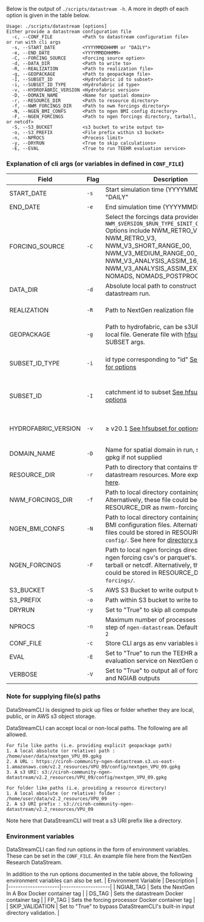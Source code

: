 Below is the output of `./scripts/datastream -h`. A more in depth of each option is given in the table below. 

```
Usage: ./scripts/datastream [options]
Either provide a datastream configuration file
  -c, --CONF_FILE           <Path to datastream configuration file> 
or run with cli args
  -s, --START_DATE          <YYYYMMDDHHMM or "DAILY"> 
  -e, --END_DATE            <YYYYMMDDHHMM> 
  -C, --FORCING_SOURCE      <Forcing source option> 
  -d, --DATA_DIR            <Path to write to> 
  -R, --REALIZATION         <Path to realization file> 
  -g, --GEOPACKAGE          <Path to geopackage file> 
  -I, --SUBSET_ID           <Hydrofabric id to subset>  
  -i, --SUBSET_ID_TYPE      <Hydrofabric id type>  
  -v, --HYDROFABRIC_VERSION <Hydrofabric version> 
  -D, --DOMAIN_NAME         <Name for spatial domain> 
  -r, --RESOURCE_DIR        <Path to resource directory> 
  -f, --NWM_FORCINGS_DIR    <Path to nwm forcings directory> 
  -N, --NGEN_BMI_CONFS      <Path to ngen BMI config directory> 
  -F, --NGEN_FORCINGS       <Path to ngen forcings directory, tarball, or netcdf> 
  -S, --S3_BUCKET           <s3 bucket to write output to>  
  -o, --S3_PREFIX           <File prefix within s3 bucket> 
  -n, --NPROCS              <Process limit> 
  -y, --DRYRUN              <True to skip calculations> 
  -E, --EVAL                <True to run TEEHR evaluation service> 
  ```

### Explanation of cli args (or variables in defined in `CONF_FILE`)
| Field               | Flag | Description              | Required   |
|---------------------|------|--------------------|------|
| START_DATE          | `-s` |Start simulation time (YYYYMMDDHHMM) or "DAILY" | :white_check_mark: | |
| END_DATE            | `-e` |End simulation time  (YYYYMMDDHHMM) | :white_check_mark: |
| FORCING_SOURCE | `-C` |Select the forcings data provider. Format is `NWM_$VERSION_$RUN_TYPE_$INIT_CYCLE_$MEMBER` Options include NWM_RETRO_V2, NWM_RETRO_V3, NWM_V3_SHORT_RANGE_00, NWM_V3_MEDIUM_RANGE_00_0, NWM_V3_ANALYSIS_ASSIM_16, NWM_V3_ANALYSIS_ASSIM_EXTEND, NOMADS, NOMADS_POSTPROCESSED | :white_check_mark: |
| DATA_DIR           | `-d` |Absolute local path to construct the datastream run. | :white_check_mark: |
| REALIZATION         | `-R` |Path to NextGen realization file | Required here or file exists in `RESOURCE_DIR/config` |
| GEOPACKAGE          | `-g` | Path to hydrofabric, can be s3URI, URL, or local file. Generate file with [hfsubset](https://github.com/lynker-spatial/hfsubsetCLI) or use SUBSET args. | Required here or file exists in `RESOURCE_DIR/config` |
| SUBSET_ID_TYPE      | `-i` | id type corresponding to "id" [See hfsubset for options](https://github.com/LynkerIntel/hfsubset?tab=readme-ov-file#cli-option) | Required here if user is not providing GEOPACKAGE and GEOPACKAGE_ATTR. |
| SUBSET_ID           | `-I` | catchment id to subset [See hfsubset for options](https://github.com/LynkerIntel/hfsubset?tab=readme-ov-file#cli-option) | Required here if user is not providing GEOPACKAGE and GEOPACKAGE_ATTR.  |
| HYDROFABRIC_VERSION | `-v` |$\geq$ v20.1 [See hfsubset for options](https://github.com/LynkerIntel/hfsubset?tab=readme-ov-file#cli-option)  | Required here if user is not providing GEOPACKAGE and GEOPACKAGE_ATTR. | 
| DOMAIN_NAME         | `-D` | Name for spatial domain in run, stripped from gpkg if not supplied |  |
| RESOURCE_DIR       | `-r` |Path to directory that contains the datastream resources. More explanation [here](#resource_dir-datastream-resources). |  |
| NWM_FORCINGS_DIR | `-f` |Path to local directory containing nwm files. Alternatively, these file could be stored in RESOURCE_DIR as nwm-forcings. |  |
| NGEN_BMI_CONFS | `-N` |Path to local directory containing NextGen BMI configuration files. Alternatively, these files could be stored in RESOURCE_DIR under `config/`.  See here for [directory structure](#configuration-directory-ngen-runconfig). |  |
| NGEN_FORCINGS  | `-F` | Path to local ngen forcings directory holding ngen forcing csv's or parquet's. Also accepts tarball or netcdf. Alternatively, this file(s) could  be stored in RESOURCE_DIR at `ngen-forcings/`. |  |
| S3_BUCKET           | `-S` | AWS S3 Bucket to write output to |  |
| S3_PREFIX           | `-o` | Path within S3 bucket to write to |
| DRYRUN             | `-y` | Set to "True" to skip all compute steps. |
| NPROCS              | `-n` | Maximum number of processes to use in any step of  `ngen-datastream`. Defaults to `nprocs - 2` |  |
| CONF_FILE            | `-c` | Store CLI args as env variables in a file. |  |
| EVAL | `-E` | Set to "True" to run the TEEHR automated evaluation service on NextGen outputs. |  |
| VERBOSE | `-V` | Set to "True" to output all of forcingprocessor and NGIAB outputs |  |

### Note for supplying file(s) paths
DataStreamCLI is designed to pick up files or folder whether they are local, public, or in AWS s3 object storage.

DataStreamCLI can accept local or non-local paths. The following are all allowed.
``` 
For file like paths (i.e. providing explicit geopackage path)
1. A local absolute (or relative) path : /home/user/data/nextgen_VPU_09.gpkg
2. A URL : https://ciroh-community-ngen-datastream.s3.us-east-1.amazonaws.com/v2.2_resources/VPU_09/config/nextgen_VPU_09.gpkg
3. A s3 URI: s3://ciroh-community-ngen-datastream/v2.2_resources/VPU_09/config/nextgen_VPU_09.gpkg

For folder like paths (i.e. providing a resource directory)
1. A local absolute (or relative) folder : /home/user/data/v2.2_resources/VPU_09
2. A s3 URI prefix : s3://ciroh-community-ngen-datastream/v2.2_resources/VPU_09
```

Note here that DataStreamCLI will treat a s3 URI prefix like a directory.

### Environment variables
DataStreamCLI can find run options in the form of environment variables. These can be set in the `CONF_FILE`. An example file here from the NextGen Research DataStream. 

In addition to the run options documented in the table above, the following environment variables can also be set.
| Environment Variable  | Description         | 
|---------------------|--------------------|
| NGIAB_TAG | Sets the NextGen In A Box Docker container tag |
| DS_TAG | Sets the datastream Docker container tag |
| FP_TAG | Sets the forcing processor Docker container tag |
| SKIP_VALIDATION | Set to "True" to bypass DataStreamCLI's built-in input directory validation. |
